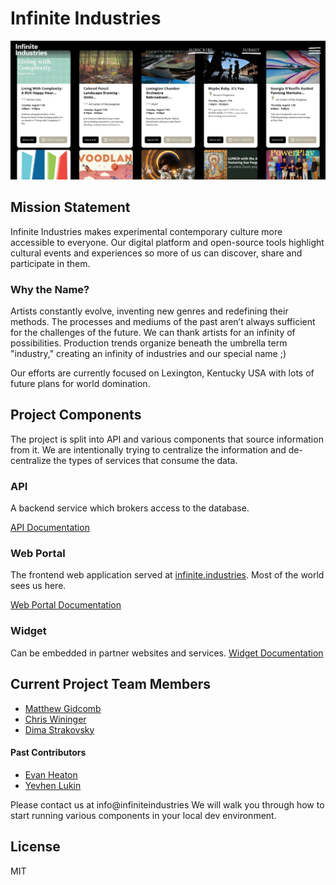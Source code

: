 # Infinite Industries
<img src="./docs/doc-splash.png">

## Mission Statement

Infinite Industries makes experimental contemporary culture more accessible to everyone. Our digital platform and open-source tools highlight cultural events and experiences so more of us can discover, share and participate in them.


### Why the Name?

Artists constantly evolve, inventing new genres and redefining their methods. The processes and mediums of the past aren’t always sufficient for the challenges of the future. We can thank artists for an infinity of possibilities. Production trends organize beneath the umbrella term "industry," creating an infinity of industries and our special name ;)

Our efforts are currently focused on Lexington, Kentucky USA with lots of future plans for world domination.

## Project Components

The project is split into API and various components that source information from it. We are intentionally trying to centralize the information and de-centralize the types of services that consume the data.

### API

A backend service which brokers access to the database.

[API Documentation](https://github.com/infinite-industries/infinite/tree/master/api-server)

### Web Portal

The frontend web application served at [infinite.industries](https://infinite.industries/?source=%22from-github%22). Most of the world sees us here.

[Web Portal Documentation](https://github.com/infinite-industries/infinite/tree/master/web-portal)

### Widget

Can be embedded in partner websites and services.
[Widget Documentation](https://github.com/infinite-industries/infinite/tree/master/widget)

## Current Project Team Members

+ [Matthew Gidcomb](https://github.com/MatthewGidcomb)
+ [Chris Wininger](https://github.com/chriswininger)
+ [Dima Strakovsky](https://github.com/Digi-D)

#### Past Contributors

+ [Evan Heaton](https://github.com/epheat)
+ [Yevhen Lukin](https://github.com/dix-icomys)

Please contact us at info@infiniteindustries We will walk you through how to start running various components in your local dev environment.

## License

MIT
